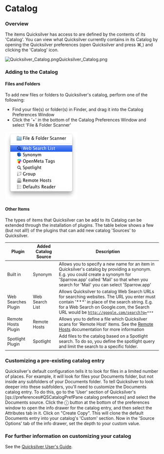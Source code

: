 # Catalog

### Overview

The items Quicksilver has access to are defined by the contents of its 'Catalog'. You can view what Quicksilver currently contains in its Catalog by opening the Quicksilver preferences (open Quicksilver and press ⌘,) and clicking the 'Catalog' icon.

![Quicksilver\_Catalog.png](Quicksilver\_Catalog.png)Quicksilver\_Catalog.png

### Adding to the Catalog

#### Files and Folders

To add new files or folders to Quicksilver's catalog, perform one of the following:

* Find your file(s) or folder(s) in Finder, and drag it into the Catalog Preferences Window
* Click the '+' in the bottom of the Catalog Preferences Window and select 'File & Folder Scanner'

![](images/addcatalog.png)

#### Other Items

The types of items that Quicksilver can be add to its Catalog can be extended through the installation of plugins. The table below shows a few (but not all!) of the plugins that can add new catalog 'Sources' to Quicksilver.

| Plugin              | Added Catalog Source | Description                                                                                                                                                                                                                                                                 |
| ------------------- | -------------------- | --------------------------------------------------------------------------------------------------------------------------------------------------------------------------------------------------------------------------------------------------------------------------- |
| Built in            | Synonym              | Allows you to specify a new name for an item in Quicksilver's catalog by providing a synonym. E.g. you could create a synonym for 'Sparrow.app' called 'Mail' so that when you search for 'Mail' you can select 'Sparrow.app'                                               |
| Web Searches Plugin | Web Search List      | Allows Quicksilver to catalog Web Search URLs for searching websites. The URL you enter must contain '\*\*\*' in place of the search string. E.g. for a Web Search on Google.com, the Search URL would be [`http://google.com/search?q=`](http://google.com/search?q=)`***` |
| Remote Hosts Plugin | Remote Hosts         | Allows you to define a file which Quicksilver scans for 'Remote Host' items. See the [Remote Hosts](Remote\_Hosts/) documentation for more information                                                                                                                      |
| Spotlight Plugin    | Spotlight            | Add files to the catalog based on a Spotlight search. To do so, you define the spotlight query and limit the search to a specific folder.                                                                                                                                   |

### Customizing a pre-existing catalog entry

Quicksilver's default configuration tells it to look for files in a limited number of places. For example, it will look for files your Documents folder, but not inside any subfolders of your Documents folder. To tell Quicksilver to look deeper into these subfolders, you'll need to customize the Documents catalog entry. To do this, go to the 'User' section of Quicksilver's \[qs://preferences#QSCatalogPrefPane catalog preferences] and select the Documents source. Click the ⓘ button at the bottom of the preferences window to open the info drawer for the catalog entry, and then select the Attributes tab in it. Click on "Create Copy". This will clone the default Documents entry into your catalog's 'Custom' section. Now in the 'Source Options' tab of the info drawer, set the depth to your custom value.

### For further information on customizing your catalog

See the [Quicksilver User's Guide](Quicksilver\_User's\_Guide/).
